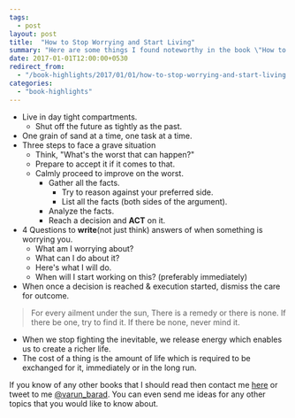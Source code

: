 ```yaml
---
tags:
  - post
layout: post
title:  "How to Stop Worrying and Start Living"
summary: "Here are some things I found noteworthy in the book \"How to Stop Worrying and Start Living\" by Dale Carnegie."
date: 2017-01-01T12:00:00+0530
redirect_from:
  - "/book-highlights/2017/01/01/how-to-stop-worrying-and-start-living.html"
categories: 
  - "book-highlights"
---
```


- Live in day tight compartments.
    - Shut off the future as tightly as the past.
- One grain of sand at a time, one task at a time.
- Three steps to face a grave situation
    - Think, "What's the worst that can happen?"
    - Prepare to accept it if it comes to that.
    - Calmly proceed to improve on the worst.
        - Gather all the facts.
            - Try to reason against your preferred side.
            - List all the facts (both sides of the argument).
        - Analyze the facts.
        - Reach a decision and __ACT__ on it.
- 4 Questions to __write__(not just think) answers of when something is worrying you.
    - What am I worrying about?
    - What can I do about it?
    - Here's what I will do.
    - When will I start working on this? (preferably immediately)
- When once a decision is reached & execution started, dismiss the care for outcome.

>  For every ailment under the sun,
>  There is a remedy or there is none.
>  If there be one, try to find it.
>  If there be none, never mind it.

- When we stop fighting the inevitable, we release energy which enables us to create a richer life.
- The cost of a thing is the amount of life which is required to be exchanged for it, immediately or in the long run.

If you know of any other books that I should read then contact me [here][varun-contact] or tweet to me [@varun_barad][varun-twitter]. You can even send me ideas for any other topics that you would like to know about.

[varun-contact]: https://varunbarad.com/contact
[varun-twitter]: https://twitter.com/varun_barad
